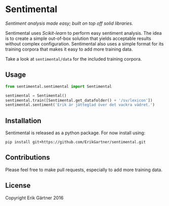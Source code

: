 # Sentimental
*Sentiment analysis made easy; built on top off solid libraries.*

Sentimental uses *Scikit-learn* to perform easy sentiment analysis. The idea is to create a simple out-of-box solution that yields acceptable results without complex configuration. Sentimental also uses a simple format for its training corpora that makes it easy to add more training data.

Take a look at `sentimental/data` for the included training corpora.

## Usage
```python
from sentimental.sentimental import Sentimental

sentimental = Sentimental()
sentimental.train([Sentimental.get_datafolder() + '/sv/lexicon'])
sentimental.sentiment('Erik är jätteglad över det vackra vädret.')
```

## Installation
Sentimental is released as a python package. For now install using:
```
pip install git+https://github.com/ErikGartner/sentimental.git
```

## Contributions
Please feel free to make pull requests, especially to add more training data.

## License
Copyright Erik Gärtner 2016

